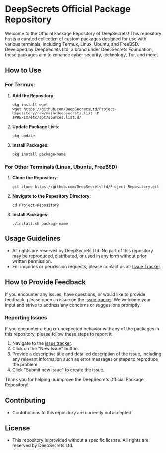 # DeepSecrets Official Package Repository


Welcome to the Official Package Repository of DeepSecrets! This repository hosts a curated collection of custom packages designed for use with various terminals, including Termux, Linux, Ubuntu, and FreeBSD. Developed by DeepSecrets Ltd, a brand under DeepSecrets Foundation, these packages aim to enhance cyber security, technology, Tor, and more.


## How to Use

### For Termux:

1. **Add the Repository**:
   ```
   pkg install wget
   wget https://github.com/DeepSecretsLtd/Project-Repository/raw/main/deepsecrets.list -P $PREFIX/etc/apt/sources.list.d/
   ```

2. **Update Package Lists**:
   ```
   pkg update
   ```

3. **Install Packages**:
   ```
   pkg install package-name
   ```

### For Other Terminals (Linux, Ubuntu, FreeBSD):

1. **Clone the Repository**:
   ```
   git clone https://github.com/DeepSecretsLtd/Project-Repository.git
   ```

2. **Navigate to the Repository Directory**:
   ```
   cd Project-Repository
   ```

3. **Install Packages**:
   ```
   ./install.sh package-name
   ```

## Usage Guidelines


- All rights are reserved by DeepSecrets Ltd. No part of this repository may be reproduced, distributed, or used in any form without prior written permission.
- For inquiries or permission requests, please contact us at: [Issue Tracker](https://github.com/DeepSecretsLtd/Project-Repository/issues).


## How to Provide Feedback

If you encounter any issues, have questions, or would like to provide feedback, please open an issue on the [issue tracker](https://github.com/DeepSecretsLtd/Project-Repository/issues). We welcome your input and strive to address any concerns or suggestions promptly.

### Reporting Issues

If you encounter a bug or unexpected behavior with any of the packages in this repository, please follow these steps to report it:

1. Navigate to the [issue tracker](https://github.com/DeepSecretsLtd/Project-Repository/issues).
2. Click on the "New Issue" button.
3. Provide a descriptive title and detailed description of the issue, including any relevant information such as error messages or steps to reproduce the problem.
4. Click "Submit new issue" to create the issue.

Thank you for helping us improve the DeepSecrets Official Package Repository!


## Contributing


- Contributions to this repository are currently not accepted.


## License


- This repository is provided without a specific license. All rights are reserved by DeepSecrets Ltd.

